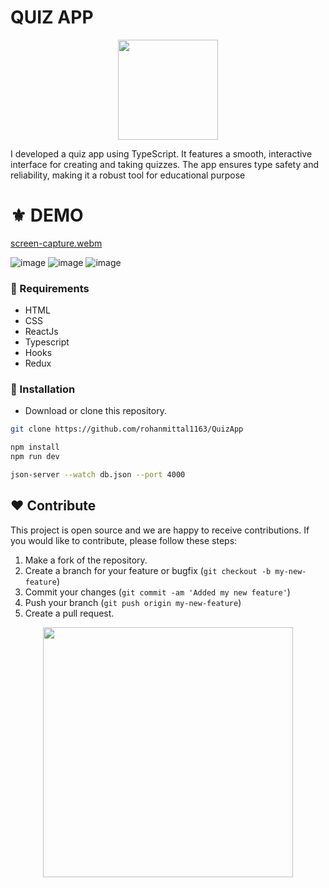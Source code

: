 # QUIZ APP
<p align="center">
  <img src="https://t3.ftcdn.net/jpg/03/45/97/36/360_F_345973621_sMifpCogXNoIDjmXlbLwx1QZA5ZmQVl8.jpg" width="160" />
</p>

I developed a quiz app using TypeScript. It features a smooth, interactive interface for creating and taking quizzes. The app ensures type safety and reliability, making it a robust tool for educational purpose

# ⚜ DEMO 

[screen-capture.webm](https://github.com/rohanmittal1163/QuizApp/assets/97821844/1556e329-df41-4cc5-b2f0-6c72afd1fdad)



![image](https://github.com/rohanmittal1163/QuizApp/assets/97821844/b9e37295-a480-4a0e-8d21-6e96d70e2766)
![image](https://github.com/rohanmittal1163/QuizApp/assets/97821844/ccda62c1-6f7d-43a1-883f-4c31d8551427)
![image](https://github.com/rohanmittal1163/QuizApp/assets/97821844/d3ecd2dc-d0ff-47de-9779-3295b3626576)


### 📌 Requirements 

- HTML 
- CSS 
- ReactJs
- Typescript
- Hooks
- Redux

### 🔰 Installation 

- Download or clone this repository.
```bash
git clone https://github.com/rohanmittal1163/QuizApp
```
```bash
npm install
npm run dev
```
```bash
json-server --watch db.json --port 4000
```
## ❤ Contribute
This project is open source and we are happy to receive contributions. If you would like to contribute, please follow these steps:

1. Make a fork of the repository.
2. Create a branch for your feature or bugfix (`git checkout -b my-new-feature`)
3. Commit your changes (`git commit -am 'Added my new feature'`)
4. Push your branch (`git push origin my-new-feature`)
5. Create a pull request.

<p align="center">
  <img src="https://user-images.githubusercontent.com/104341274/210186277-0d434bb0-80c0-43a9-b6b0-2e42e18c31a9.png" width="400" />
</p>
